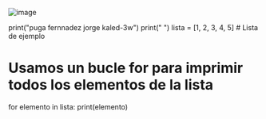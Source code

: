 ![image](https://github.com/user-attachments/assets/753183a0-cb33-4ba5-8d1d-0b0cbfdcb861)

print("puga fernnadez jorge kaled-3w")
print(" ")
lista = [1, 2, 3, 4, 5]  # Lista de ejemplo

# Usamos un bucle for para imprimir todos los elementos de la lista
for elemento in lista:
    print(elemento)
